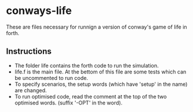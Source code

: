 # conways-life
These are files necessary for runnign a version of conway's game of life in forth.

## Instructions
- The folder life contains the forth code to run the simulation. 
- life.f is the main file. At the bettom of this file are some tests which can be uncommented to run code. 
- To specify scenarios, the setup words (which have 'setup' in the name) are changed. 
- To run optimised code, read the comment at the top of the two optimised words. (suffix '-OPT' in the word).

